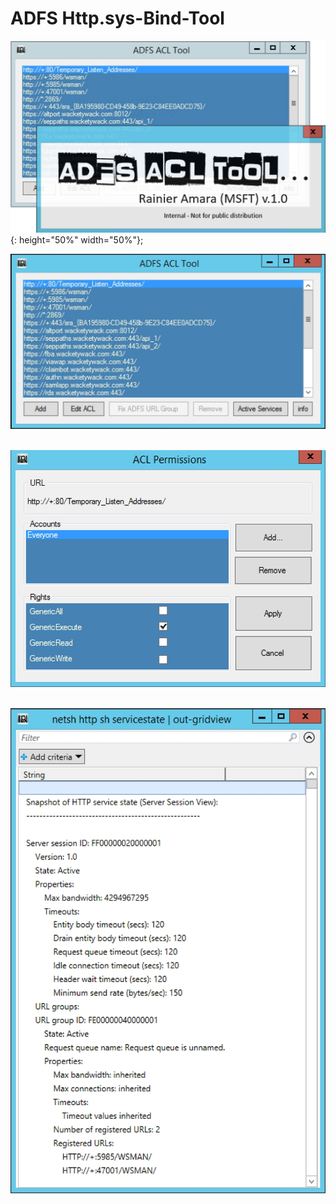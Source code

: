 # ADFS Http.sys-Bind-Tool

![ADFS_Http.sys_ACL_Tool](DocImages/splash.jpg){: height="50%" width="50%"};&nbsp;&nbsp;


![ADFS Http.sys-Bind-Tool](DocImages/main.jpg)&nbsp;&nbsp;


![ADFS Http.sys-Bind-Tool](DocImages/edit.jpg)&nbsp;&nbsp;


![ADFS Http.sys-Bind-Tool](DocImages/list.jpg)&nbsp;&nbsp;

